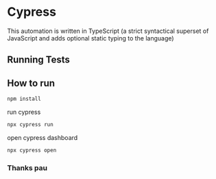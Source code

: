 # Cypress
This automation is written in TypeScript (a strict syntactical superset of JavaScript and adds optional static typing to the language)

## Running Tests

## How to run

```bash
npm install
```

run cypress
```bash
npx cypress run
```

open cypress dashboard
```bash
npx cypress open
```

### Thanks pau
